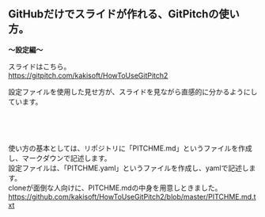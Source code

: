 ## GitHubだけでスライドが作れる、GitPitchの使い方。  
**～設定編～**

スライドはこちら。  
https://gitpitch.com/kakisoft/HowToUseGitPitch2

設定ファイルを使用した見せ方が、スライドを見ながら直感的に分かるようにしています。

　  
　  
　  
使い方の基本としては、リポジトリに「PITCHME.md」というファイルを作成し、マークダウンで記述します。    
設定ファイルは、「PITCHME.yaml」というファイルを作成し、yamlで記述します。    
cloneが面倒な人向けに、PITCHME.mdの中身を用意しときました。    
https://github.com/kakisoft/HowToUseGitPitch2/blob/master/PITCHME.md.txt
